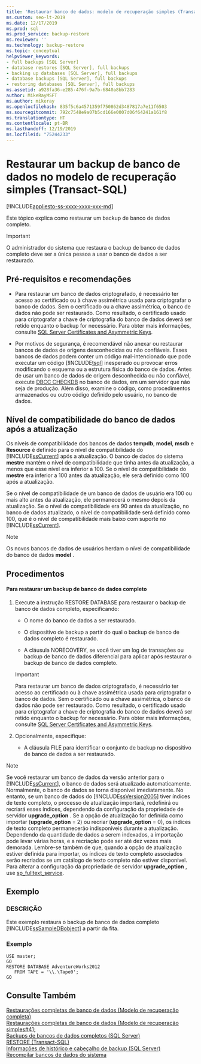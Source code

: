 ```yaml
---
title: 'Restaurar banco de dados: modelo de recuperação simples (Transact-SQL)'
ms.custom: seo-lt-2019
ms.date: 12/17/2019
ms.prod: sql
ms.prod_service: backup-restore
ms.reviewer: ''
ms.technology: backup-restore
ms.topic: conceptual
helpviewer_keywords:
- full backups [SQL Server]
- database restores [SQL Server], full backups
- backing up databases [SQL Server], full backups
- database backups [SQL Server], full backups
- restoring databases [SQL Server], full backups
ms.assetid: a928fa36-e285-476f-9a7b-6840a8bb7283
author: MikeRayMSFT
ms.author: mikeray
ms.openlocfilehash: 835f5c6a4571359f750862d3487817a7e11f6503
ms.sourcegitcommit: 792c7548e9a07b5cd166e0007d06f64241a161f8
ms.translationtype: HT
ms.contentlocale: pt-BR
ms.lasthandoff: 12/19/2019
ms.locfileid: "75244233"
---
```

# <a name="restore-a-database-backup-under-the-simple-recovery-model-transact-sql"></a>Restaurar um backup de banco de dados no modelo de recuperação simples (Transact-SQL)

[!INCLUDE[appliesto-ss-xxxx-xxxx-xxx-md](../../includes/appliesto-ss-xxxx-xxxx-xxx-md.md)]

  Este tópico explica como restaurar um backup de banco de dados completo.  
  
> [!IMPORTANT]  
>  O administrador do sistema que restaura o backup de banco de dados completo deve ser a única pessoa a usar o banco de dados a ser restaurado.  
  
## <a name="prerequisites-and-recommendations"></a>Pré-requisitos e recomendações  
  
-   Para restaurar um banco de dados criptografado, é necessário ter acesso ao certificado ou à chave assimétrica usada para criptografar o banco de dados. Sem o certificado ou a chave assimétrica, o banco de dados não pode ser restaurado. Como resultado, o certificado usado para criptografar a chave de criptografia do banco de dados deverá ser retido enquanto o backup for necessário. Para obter mais informações, consulte [SQL Server Certificates and Asymmetric Keys](../../relational-databases/security/sql-server-certificates-and-asymmetric-keys.md).  
  
-   Por motivos de segurança, é recomendável não anexar ou restaurar bancos de dados de origens desconhecidas ou não confiáveis. Esses bancos de dados podem conter um código mal-intencionado que pode executar um código [!INCLUDE[tsql](../../includes/tsql-md.md)] inesperado ou provocar erros modificando o esquema ou a estrutura física do banco de dados. Antes de usar um banco de dados de origem desconhecida ou não confiável, execute [DBCC CHECKDB](../../t-sql/database-console-commands/dbcc-checkdb-transact-sql.md) no banco de dados, em um servidor que não seja de produção. Além disso, examine o código, como procedimentos armazenados ou outro código definido pelo usuário, no banco de dados.  
  
## <a name="database-compatibility-level-after-upgrade"></a>Nível de compatibilidade do banco de dados após a atualização  
 Os níveis de compatibilidade dos bancos de dados **tempdb**, **model**, **msdb** e **Resource** é definido para o nível de compatibilidade do [!INCLUDE[ssCurrent](../../includes/sscurrent-md.md)] após a atualização. O banco de dados do sistema **mestre** mantém o nível de compatibilidade que tinha antes da atualização, a menos que esse nível era inferior a 100. Se o nível de compatibilidade do **mestre** era inferior a 100 antes da atualização, ele será definido como 100 após a atualização.  
  
 Se o nível de compatibilidade de um banco de dados de usuário era 100 ou mais alto antes da atualização, ele permanecerá o mesmo depois da atualização. Se o nível de compatibilidade era 90 antes da atualização, no banco de dados atualizado, o nível de compatibilidade será definido como 100, que é o nível de compatibilidade mais baixo com suporte no [!INCLUDE[ssCurrent](../../includes/sscurrent-md.md)].  
  
> [!NOTE]  
>  Os novos bancos de dados de usuários herdam o nível de compatibilidade do banco de dados **model** .  
  
## <a name="procedures"></a>Procedimentos  
  
#### <a name="to-restore-a-full-database-backup"></a>Para restaurar um backup de banco de dados completo  
  
1.  Execute a instrução RESTORE DATABASE para restaurar o backup de banco de dados completo, especificando:  
  
    -   O nome do banco de dados a ser restaurado.  
  
    -   O dispositivo de backup a partir do qual o backup de banco de dados completo é restaurado.  
  
    -   A cláusula NORECOVERY, se você tiver um log de transações ou backup de banco de dados diferencial para aplicar após restaurar o backup de banco de dados completo.  
  
    > [!IMPORTANT]  
    >  Para restaurar um banco de dados criptografado, é necessário ter acesso ao certificado ou à chave assimétrica usada para criptografar o banco de dados. Sem o certificado ou a chave assimétrica, o banco de dados não pode ser restaurado. Como resultado, o certificado usado para criptografar a chave de criptografia do banco de dados deverá ser retido enquanto o backup for necessário. Para obter mais informações, consulte [SQL Server Certificates and Asymmetric Keys](../../relational-databases/security/sql-server-certificates-and-asymmetric-keys.md).  
  
2.  Opcionalmente, especifique:  
  
    -   A cláusula FILE para identificar o conjunto de backup no dispositivo de banco de dados a ser restaurado.  
  
> [!NOTE]  
>  Se você restaurar um banco de dados da versão anterior para o [!INCLUDE[ssCurrent](../../includes/sscurrent-md.md)], o banco de dados será atualizado automaticamente. Normalmente, o banco de dados se torna disponível imediatamente. No entanto, se um banco de dados do [!INCLUDE[ssVersion2005](../../includes/ssversion2005-md.md)] tiver índices de texto completo, o processo de atualização importará, redefinirá ou recriará esses índices, dependendo da configuração da propriedade de servidor  **upgrade_option** . Se a opção de atualização for definida como importar (**upgrade_option** = 2) ou recriar (**upgrade_option** = 0), os índices de texto completo permanecerão indisponíveis durante a atualização. Dependendo da quantidade de dados a serem indexados, a importação pode levar várias horas, e a recriação pode ser até dez vezes mais demorada. Lembre-se também de que, quando a opção de atualização estiver definida para importar, os índices de texto completo associados serão recriados se um catálogo de texto completo não estiver disponível. Para alterar a configuração da propriedade de servidor **upgrade_option** , use [sp_fulltext_service](../../relational-databases/system-stored-procedures/sp-fulltext-service-transact-sql.md).  
  
## <a name="example"></a>Exemplo  
  
### <a name="description"></a>DESCRIÇÃO  
 Este exemplo restaura o backup de banco de dados completo [!INCLUDE[ssSampleDBobject](../../includes/sssampledbobject-md.md)] a partir da fita.  
  
### <a name="example"></a>Exemplo  
  
```  
USE master;  
GO  
RESTORE DATABASE AdventureWorks2012  
   FROM TAPE = '\\.\Tape0';  
GO  
```  
  
## <a name="see-also"></a>Consulte Também  
 [Restaurações completas de banco de dados &#40;Modelo de recuperação completa&#41;](../../relational-databases/backup-restore/complete-database-restores-full-recovery-model.md)   
 [Restaurações completas de banco de dados &#40;Modelo de recuperação simples#41;](../../relational-databases/backup-restore/complete-database-restores-simple-recovery-model.md)   
 [Backups de bancos de dados completos &#40;SQL Server&#41;](../../relational-databases/backup-restore/full-database-backups-sql-server.md)   
 [RESTORE &#40;Transact-SQL&#41;](../../t-sql/statements/restore-statements-transact-sql.md)   
 [Informações de histórico e cabeçalho de backup &#40;SQL Server&#41;](../../relational-databases/backup-restore/backup-history-and-header-information-sql-server.md)   
 [Recompilar bancos de dados do sistema](../../relational-databases/databases/rebuild-system-databases.md)  
  
  
